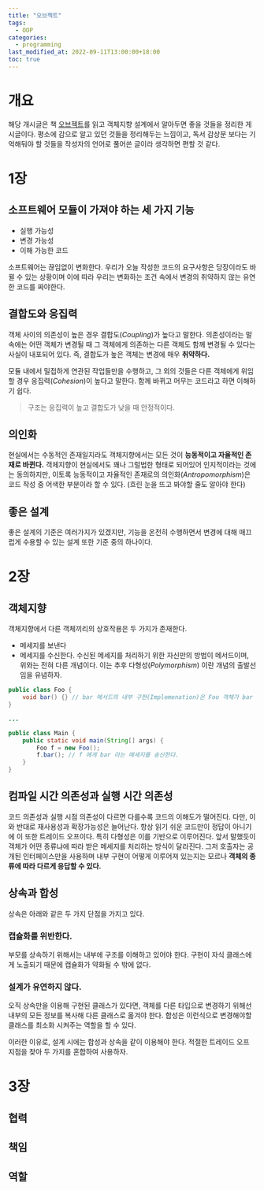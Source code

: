```yaml
---
title: "오브젝트"
tags:
  - OOP
categories:
  - programming
last_modified_at: 2022-09-11T13:00:00+18:00
toc: true
---
```


# 개요
해당 개시글은 책 [오브젝트](http://www.yes24.com/Product/Goods/74219491)를 읽고 객체지향 설계에서 알아두면 좋을 것들을 정리한 게시글이다. 평소에 감으로 알고 있던 것들을 정리해두는 느낌이고, 독서 감상문 보다는 기억해둬야 할 것들을 작성자의 언어로 풀어쓴 글이라 생각하면 편할 것 같다.

# 1장
## 소프트웨어 모듈이 가져야 하는 세 가지 기능
- 실행 가능성
- 변경 가능성
- 이해 가능한 코드

소프트웨어는 끊임없이 변화한다. 우리가 오늘 작성한 코드의 요구사항은 당장이라도 바뀔 수 있는 상황이며 이에 따라 우리는 변화하는 조건 속에서 변경의 취약하지 않는 유연한 코드를 짜야한다.

## 결합도와 응집력
객체 사이의 의존성이 높은 경우 결합도(*Coupling*)가 높다고 말한다. 의존성이라는 말 속에는 어떤 객체가 변경될 때 그 객체에게 의존하는 다른 객체도 함께 변경될 수 있다는 사실이 내포되어 있다.
즉, 결합도가 높은 객체는 변경에 매우 **취약하다.**

모듈 내에서 밀접하게 연관된 작업들만을 수행하고, 그 외의 것들은 다른 객체에게 위임할 경우 응집력(*Cohesion*)이 높다고 말한다. 함께 바뀌고 머무는 코드라고 하면 이해하기 쉽다.

> 구조는 응집력이 높고 결합도가 낮을 때 안정적이다. 


## 의인화
현실에서는 수동적인 존재일지라도 객체지향에서는 모든 것이 **능동적이고 자율적인 존재로 바뀐다.**
객체지향이 현실에서도 꽤나 그럴법한 형태로 되어있어 인지적이라는 것에는 동의하지만, 이토록 능동적이고 자율적인 존재로의 의인화(*Antropomorphism*)은 코드 작성 중 어색한 부분이라 할 수 있다. (흐린 눈을 뜨고 봐야할 줄도 알아야 한다)

## 좋은 설계
좋은 설계의 기준은 여러가지가 있겠지만, 기능을 온전히 수행하면서 변경에 대해 매끄럽게 수용할 수 있는 설계 또한 기준 중의 하나이다.

# 2장
## 객체지향
객체지향에서 다른 객체끼리의 상호작용은 두 가지가 존재한다.
- 메세지를 보낸다
- 메세지를 수신한다.
수신된 메세지를 처리하기 위한 자신만의 방법이 메서드이며, 위와는 전혀 다른 개념이다. 이는 추후 다형성(*Polymorphism*) 이란 개념의 출발선임을 유념하자.

```java
public class Foo {
	void bar() {} // bar 메서드의 내부 구현(Implemenation)은 Foo 객체가 bar 메세지를 받았을 때 처리하는 자신만의 방식이다.
}

...

public class Main {
	public static void main(String[] args) {
		Foo f = new Foo();
		f.bar(); // f 에게 bar 라는 메세지를 송신한다.
	}
}


```

## 컴파일 시간 의존성과 실행 시간 의존성
코드 의존성과 실행 시점 의존성이 다르면 다를수록 코드의 이해도가 떨어진다. 다만, 이와 반대로 재사용성과 확장가능성은 늘어난다. 항상 읽기 쉬운 코드만이 정답이 아니기에 이 또한 트레이드 오프이다.
특히 다형성은 이를 기반으로 이루어진다. 앞서 말했듯이 객체가 어떤 종류냐에 따라 받은 메세지를 처리하는 방식이 달라진다. 그저 호출자는 공개된 인터페이스만을 사용하며 내부 구현이 어떻게 이루어져 있는지는 모르나 **객체의 종류에 따라 다르게 응답할 수 있다.**

## 상속과 합성
상속은 아래와 같은 두 가지 단점을 가지고 있다.

### 캡슐화를 위반한다.
부모를 상속하기 위해서는 내부에 구조를 이해하고 있어야 한다. 구현이 자식 클래스에게 노출되기 때문에 캡슐화가 약화될 수 밖에 없다.

### 설계가 유연하지 않다.
오직 상속만을 이용해 구현된 클래스가 있다면, 객체를 다른 타입으로 변경하기 위해선 내부의 모든 정보를 복사해 다른 클래스로 옮겨야 한다.
합성은 이런식으로 변경해야할 클래스를 최소화 시켜주는 역할을 할 수 있다. 

이러한 이유로, 설계 시에는 합성과 상속을 같이 이용해야 한다. 적절한 트레이드 오프 지점을 찾아 두 가지를 혼합하여 사용하자.

# 3장
## 협력

## 책임

## 역할

